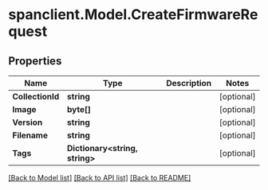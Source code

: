 # spanclient.Model.CreateFirmwareRequest
## Properties

Name | Type | Description | Notes
------------ | ------------- | ------------- | -------------
**CollectionId** | **string** |  | [optional] 
**Image** | **byte[]** |  | [optional] 
**Version** | **string** |  | [optional] 
**Filename** | **string** |  | [optional] 
**Tags** | **Dictionary&lt;string, string&gt;** |  | [optional] 

[[Back to Model list]](../README.md#documentation-for-models) [[Back to API list]](../README.md#documentation-for-api-endpoints) [[Back to README]](../README.md)

